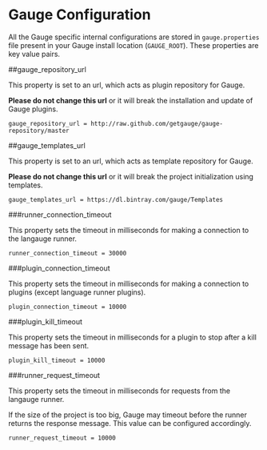 # Gauge Configuration

All the Gauge specific internal configurations are stored in `gauge.properties` file present in your Gauge install location (`GAUGE_ROOT`). These properties are key value pairs.

##gauge_repository_url

This property is set to an url, which acts as plugin repository for Gauge.

**Please do not change this url** or it will break the installation and update of Gauge plugins.

```
gauge_repository_url = http://raw.github.com/getgauge/gauge-repository/master
```

##gauge_templates_url

This property is set to an url, which acts as template repository for Gauge.

**Please do not change this url** or it will break the project initialization using templates.

```
gauge_templates_url = https://dl.bintray.com/gauge/Templates
```

###runner_connection_timeout

This property sets the timeout in milliseconds for making a connection to the langauge runner.

```
runner_connection_timeout = 30000
```

###plugin_connection_timeout

This property sets the timeout in milliseconds for making a connection to plugins (except language runner plugins).
```
plugin_connection_timeout = 10000
```

###plugin_kill_timeout

This property sets the timeout in milliseconds for a plugin to stop after a kill message has been sent.
```
plugin_kill_timeout = 10000
```

###runner_request_timeout

This property sets the timeout in milliseconds for requests from the langauge runner.

If the size of the project is too big, Gauge may timeout before the runner returns the response message. This value can be configured accordingly.

```
runner_request_timeout = 10000
```
